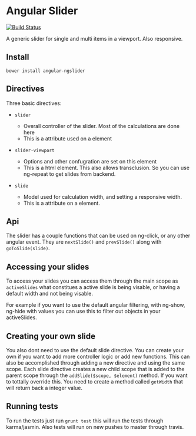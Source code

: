 Angular Slider
=============================

[![Build Status](https://travis-ci.org/cwood/angular-slider.png)](https://travis-ci.org/cwood/angular-slider)

A generic slider for single and multi items in a viewport.
Also responsive.

Install
-------------------

``bower install angular-ngslider``

Directives
----------------------------

Three basic directives:

* ``slider``
   * Overall controller of the slider. Most of the calculations are done here
   * This is a attribute used on a element

* ``slider-viewport``
   * Options and other confugration are set on this element
   * This is a html element. This also allows transclusion. So you can use
     ng-repeat to get slides from backend.

* ``slide``
   * Model used for calculation width, and setting a responsive width.
   * This is a attribute on a element.

Api
----------------------------

The slider has a couple functions that can be used on ng-click, or any other angular event.
They are ``nextSlide()`` and ``prevSlide()`` along with ``goToSlide(slide)``.

Accessing your slides
-----------------------
To access your slides you can access them through the main scope as ``activeSlides`` what
constitues a active slide is being visable, or having a default width and not being visable.

For example if you want to use the default angular filtering, with ng-show, ng-hide with values you can use this to filter out objects in your activeSlides.


Creating your own slide
-----------------------

You also dont need to use the default slide directive. You can create your own if you want
to add more controller logic or add new functions. This can also be accomplished through adding a new directive and using the same scope. Each slide directive creates a new child scope that is added to the parent scope through the ``addSlide($scope, $element)`` method. If you want to tottally override this. You need to create a method called ``getWidth`` that will return back a integer value.


Running tests
-------------------------

To run the tests just run ``grunt test`` this will run the tests through karma/jasmin. Also tests will run on new pushes to master through travis.
